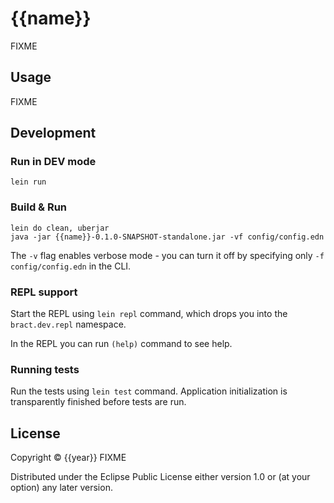 # {{name}}

FIXME

## Usage

FIXME


## Development

### Run in DEV mode

```shell
lein run
```

### Build & Run

```shell
lein do clean, uberjar
java -jar {{name}}-0.1.0-SNAPSHOT-standalone.jar -vf config/config.edn
```

The `-v` flag enables verbose mode - you can turn it off by specifying only `-f config/config.edn` in the CLI.

### REPL support

Start the REPL using `lein repl` command, which drops you into the `bract.dev.repl` namespace.

In the REPL you can run `(help)` command to see help.

### Running tests

Run the tests using `lein test` command. Application initialization is transparently finished before tests are run.


## License

Copyright © {{year}} FIXME

Distributed under the Eclipse Public License either version 1.0 or (at
your option) any later version.
